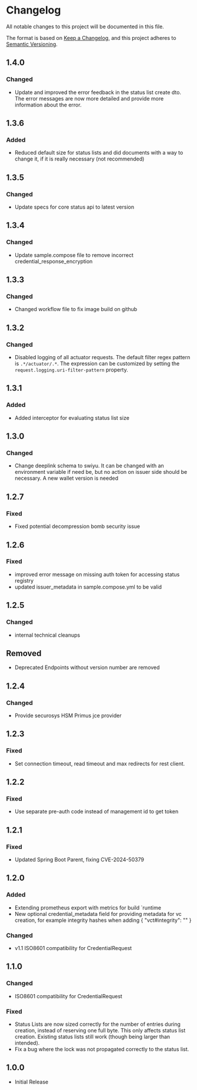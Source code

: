 # Changelog

All notable changes to this project will be documented in this file.

The format is based on [Keep a Changelog](https://keepachangelog.com/en/1.1.0/),
and this project adheres to [Semantic Versioning](https://semver.org/spec/v2.0.0.html).

## 1.4.0

### Changed

- Update and improved the error feedback in the status list create dto. The error messages are now more detailed and
  provide more information about the error.

## 1.3.6

### Added

- Reduced default size for status lists and did documents with a way to change it, if it is really necessary (not
  recommended)

## 1.3.5

### Changed

- Update specs for core status api to latest version

## 1.3.4

### Changed

- Update sample.compose file to remove incorrect credential_response_encryption

## 1.3.3

### Changed

- Changed workflow file to fix image build on github

## 1.3.2

### Changed

- Disabled logging of all actuator requests. The default filter regex pattern is `.*/actuator/.*`. The expression can be
  customized by setting the `request.logging.uri-filter-pattern` property.

## 1.3.1

### Added

- Added interceptor for evaluating status list size

## 1.3.0

### Changed

- Change deeplink schema to swiyu. It can be changed with an environment variable if need be, but no action on issuer
  side should be necessary. A new wallet version is needed

## 1.2.7

### Fixed

- Fixed potential decompression bomb security issue

## 1.2.6

### Fixed

- improved error message on missing auth token for accessing status registry
- updated issuer_metadata in sample.compose.yml to be valid

## 1.2.5

### Changed

- internal technical cleanups

## Removed

- Deprecated Endpoints without version number are removed

## 1.2.4

### Changed

- Provide securosys HSM Primus jce provider

## 1.2.3

### Fixed

- Set connection timeout, read timeout and max redirects for rest client.

## 1.2.2

### Fixed

- Use separate pre-auth code instead of management id to get token

## 1.2.1

### Fixed

- Updated Spring Boot Parent, fixing CVE-2024-50379

## 1.2.0

### Added

- Extending prometheus export with metrics for build `runtime
- New optional credential_metadata field for providing metadata for vc creation, for example integrity hashes when
  adding { "vct#integrity": "<subresource integrity hash>" }

### Changed

- v1.1 ISO8601 compatibility for CredentialRequest

## 1.1.0

### Changed

- ISO8601 compatibility for CredentialRequest

### Fixed

- Status Lists are now sized correctly for the number of entries during creation, instead of reserving one full byte.
  This only affects status list creation. Existing status lists still work (though being larger than intended).
- Fix a bug where the lock was not propagated correctly to the status list.

## 1.0.0

- Initial Release